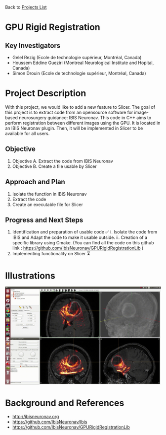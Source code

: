 Back to [Projects List](../../README.md#ProjectsList)

# GPU Rigid Registration

## Key Investigators
- Gelel Rezig (Ecole de technologie supérieur, Montréal, Canada)
- Houssem Eddine Gueziri (Montreal Neurological Institute and Hopital, Canada)
- Simon Drouin (Ecole de technologie supérieur, Montréal, Canada)

# Project Description
<!-- Add a short paragraph describing the project. -->
With this project, we would like to add a new feature to Slicer.
The goal of this project is to extract code from an opensource software for image-based neurosurgery guidance: IBIS Neuronav.
This code in C++ aims to perform registration between different images using the GPU. It is located in an IBIS Neuronav 
plugin. Then, it will be implemented in Slicer to be available for all users. 

## Objective
<!-- Describe here WHAT you would like to achieve (what you will have as end result). -->
1. Objective A. Extract the code from IBIS Neuronav
2. Objective B. Create a file usable by Slicer


## Approach and Plan
<!-- Describe here HOW you would like to achieve the objectives stated above. -->
1. Isolate the function in IBIS Neuronav
2. Extract the code
3. Create an executable file for Slicer

## Progress and Next Steps
<!-- Update this section as you make progress, describing of what you have ACTUALLY DONE. If there are specific steps that you could not complete then you can describe them here, too. -->
1. Identification and preparation of usable code :white_check_mark:
  i. Isolate the code from IBIS and Adapt the code to make it usable outside.
  ii. Creation of a specific library using Cmake. 
(You can find all the code on this github link : https://github.com/IbisNeuronav/GPURigidRegistrationLib ) 
2. Implementing functionality on Slicer :hourglass_flowing_sand:


# Illustrations

![Registration on real time with GPU](gpu-rigid-reg.gif)
# Background and References
<!-- If you developed any software, include link to the source code repository. If possible, also add links to sample data, and to any relevant publications. -->
- http://ibisneuronav.org 
- https://github.com/IbisNeuronav/Ibis 
- https://github.com/IbisNeuronav/GPURigidRegistrationLib
